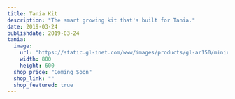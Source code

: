 ```yaml
---
title: Tania Kit
description: "The smart growing kit that's built for Tania."
date: 2019-03-24
publishdate: 2019-03-24
tania:
  image:
    url: "https://static.gl-inet.com/www/images/products/gl-ar150/minirouters_500x500_0.jpg"
    width: 800
    height: 600
  shop_price: "Coming Soon"
  shop_link: ""
  shop_featured: true
---
```

